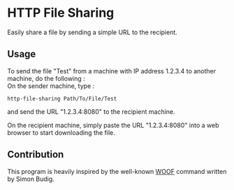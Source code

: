 # HTTP File Sharing
Easily share a file by sending a simple URL to the recipient.

## Usage
To send the file "Test" from a machine with IP address 1.2.3.4 to another machine, do the following :  
On the sender machine, type :
```
http-file-sharing Path/To/File/Test
```
and send the URL "1.2.3.4:8080" to the recipient machine.  

On the recipient machine, simply paste the URL "1.2.3.4:8080" into a web browser to start downloading the file.  

## Contribution
This program is heavily inspired by the well-known [WOOF](http://www.home.unix-ag.org/simon/woof.html) command written by Simon Budig.
